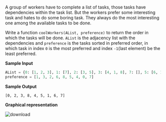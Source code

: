 A group of workers have to complete a list of tasks, those tasks have dependencies within the task list. But the workers prefer some interesting task and hates to do some boring task. They always do the most interesting one among the available tasks to be done.

Write a function `coolWorkers(AList, preference)` to return the order in which the tasks will be done. `AList` is the adjacency list with the dependencies and `preference` is the tasks sorted in preferred order, in which task in index `0` is the most preferred and index `-1`(last element) be the least preferred.

**Sample Input**

```python
AList = {0: [1, 2, 3], 1: [7], 2: [3, 5], 3: [4, 1, 8], 7: [], 5: [6, 1], 4: [5, 7], 8: [5], 6: [7]}
preference = [1, 3, 2, 6, 8, 5, 4, 0, 7]
```

**Sample Output**

```
[0, 2, 3, 8, 4, 5, 1, 6, 7]
```

**Graphical representation**

![download](https://user-images.githubusercontent.com/94980115/193632103-a1776f7c-f7d4-49a4-8259-45556dfbde44.png)
